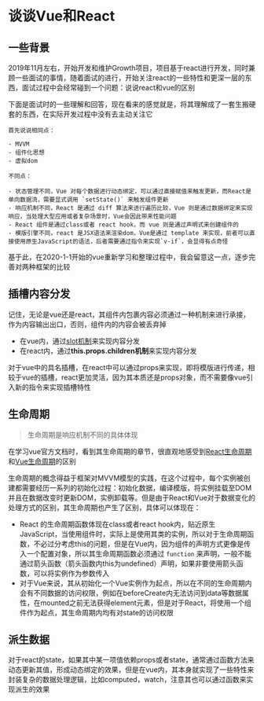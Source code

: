 # 谈谈Vue和React

## 一些背景

2019年11月左右，开始开发和维护Growth项目，项目基于react进行开发，同时兼顾一些面试的事情，随着面试的进行，开始关注react的一些特性和更深一层的东西，面试过程中会经常碰到一个问题：说说react和vue的区别

下面是面试时的一些理解和回答，现在看来的感觉就是，将其理解成了一套生搬硬套的东西，在实际开发过程中没有去主动关注它

```
首先说说相同点：

- MVVM
- 组件化思想
- 虚拟dom

不同点：

- 状态管理不同，Vue 对每个数据进行动态绑定，可以通过直接赋值来触发更新，而React是单向数据流，需要显式调用 `setState()` 来触发组件更新
- 响应机制不同，React 是通过 diff 算法来进行遍历比较，Vue 则是通过数据绑定来实现响应，当处理大型应用或者复杂场景时，Vue会因此带来性能问题
- React 组件是通过class或者 react hook，而 vue 则是通过声明式来创建组件的
- 模版引擎不同，react 是JSX语法来渲染dom，Vue是通过 template 来实现，前者可以直接使用原生JavaScript的语法，后者需要通过指令来实现`v-if`，会显得有点奇怪
```

基于此，在2020-1-1开始的vue重新学习和整理过程中，我会留意这一点，逐步完善对两种框架的比较


## 插槽内容分发

记住，无论是vue还是react，其组件内包裹内容必须通过一种机制来进行承接，作为内容输出出口，否则，组件内的内容会被丢弃掉

- 在vue内，通过[slot机制](../Core/Vue2.x/a.basic.html#slot)来实现内容分发
- 在react内，通过**this.props.children机制**来实现内容分发

对于vue中的具名插槽，在react中可以通过props来实现，即将模版进行传递，相较于vue的插槽，react更加灵活，因为其本质还是props对象，而不需要像vue引入新的指令来实现插槽特性


## 生命周期

> 生命周期是响应机制不同的具体体现

在学习vue官方文档时，看到其生命周期的章节，很直观地感受到[React生命周期](../Core/React/a.basic.html#组件的生命周期)和[Vue生命周期](../Core/Vue2.x/a.basic.html#生命周期)的区别

生命周期的概念得益于框架对MVVM模型的实践，在这个过程中，每个实例被创建都需要经历一系列的初始化过程：初始化数据，编译模版，将实例挂载至DOM并且在数据改变时更新DOM，实例卸载等。但是由于React和Vue对于数据变化的处理方式的区别，其生命周期也产生了区别，具体可以体现在：

- React 的生命周期函数体现在class或者react hook内，贴近原生JavaScript，当使用组件时，实际上是使用其类的实例，所以对于生命周期函数，不必过分考虑this的问题，但是在Vue内，因为组件的声明方式更像是传入一个配置对象，所以其生命周期函数必须通过 `function` 来声明，一般不能通过箭头函数（箭头函数内this为undefined）声明，如果非要使用箭头函数，可以将实例作为参数传入
- 对于Vue来说，其从初始化一个Vue实例作为起点，所以在不同的生命周期内会有不同数据的访问权限，例如在beforeCreate内无法访问到data等数据属性，在mounted之前无法获得element元素，但是对于React，将使用一个组件作为起点，其生命周期内均有对state的访问权限

## 派生数据

对于react的state，如果其中某一项值依赖props或者state，通常通过函数方法来动态更新其值，形成动态绑定的效果，但是在vue内，其本身就实现了一些特性来封装复杂的数据处理逻辑，比如computed，watch，注意其也可以通过函数来实现派生的效果



